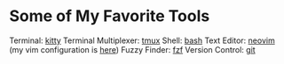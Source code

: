 # Some of My Favorite Tools
Terminal: [kitty](https://sw.kovidgoyal.net/kitty/)
Terminal Multiplexer: [tmux](https://github.com/tmux/tmux)
Shell: [bash](https://www.gnu.org/software/bash/)
Text Editor: [neovim](https://neovim.io/) (my vim configuration is [here](https://github.com/Asheq/vim-config))
Fuzzy Finder: [fzf](https://github.com/junegunn/fzf)
Version Control: [git](https://git-scm.com/)
